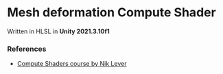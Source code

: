 # Mesh deformation Compute Shader

Written in HLSL in **Unity 2021.3.10f1**

### References

- [Compute Shaders course by Nik Lever](https://www.udemy.com/course/compute-shaders)

<!-- ## Screenshots

## Implementation -->

<!--
1. Implementation detail.
1. Implementation detail.
1. Implementation detail.

![Gif](./docs/1.gif)
![Gif](./docs/1.gif) -->
